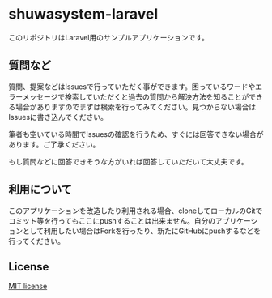 # shuwasystem-laravel

このリポジトリはLaravel用のサンプルアプリケーションです。

## 質問など

質問、提案などはIssuesで行っていただく事ができます。困っているワードやエラーメッセージで検索していただくと過去の質問から解決方法を知ることができる場合がありますのでまずは検索を行ってみてください。見つからない場合はIssuesに書き込んでください。

筆者も空いている時間でIssuesの確認を行うため、すぐには回答できない場合があります。ご了承ください。

もし質問などに回答できそうな方がいれば回答していただいて大丈夫です。

## 利用について

このアプリケーションを改造したり利用される場合、cloneしてローカルのGitでコミット等を行ってもここにpushすることは出来ません。自分のアプリケーションとして利用したい場合はForkを行ったり、新たにGitHubにpushするなどを行ってください。

## License

[MIT license](https://opensource.org/licenses/MIT)
